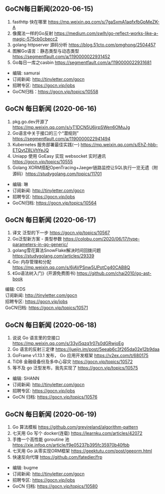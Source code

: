 ## GoCN每日新闻(2020-06-15)

1. fasthttp 快在哪里 https://mp.weixin.qq.com/s/7gaSxmA1aqfxfbGpMeZK-A
2. 像魔法一样的Go反射 https://medium.com/swlh/go-reflect-works-like-a-magic-575cb0cbecc2
3. golang httpserver 源码分析 https://blog.51cto.com/pmghong/2504457
4. 图解Go语言：静态类型与动态类型 https://segmentfault.com/a/1190000022931452
5. Go每日一库之casbin https://segmentfault.com/a/1190000022931681

* 编辑: samurai
* 订阅新闻: http://tinyletter.com/gocn
* 招聘专区: https://gocn.vip/jobs
* GoCN归档：https://gocn.vip/topics/10558

## GoCN 每日新闻 (2020-06-16)

1. pkg.go.dev开源了 https://mp.weixin.qq.com/s/yT1DCN5U6jrpSWen6OMuJg
2. Go语言中关于接口的三个“潜规则” https://segmentfault.com/a/1190000022941494
3. Kubernetes 服务部署最佳实践(一) https://mp.weixin.qq.com/s/EhZ-hbb-ETQytZ8LVhYeJQ
4. Uniapp 使用 GoEasy 实现 websocket 实时通讯 https://gocn.vip/topics/10555
5. Golang XORM搭配OpenTracing+Jaeger链路监控让SQL执行一览无遗（附源码）https://studygolang.com/topics/11701

- 编辑: 琳 
- 订阅新闻: http://tinyletter.com/gocn
- 招聘专区: https://gocn.vip/jobs
- GoCN归档: https://gocn.vip/topics/10564

## GoCN 每日新闻 (2020-06-17)

1. 译文 泛型的下一步  https://gocn.vip/topics/10567
2. Go泛型新方案 - 类型参数 https://colobu.com/2020/06/17/type-parameters-in-go-generic/
3. golang雪花算法SnowFlake解决时间回拨问题 https://studygolang.com/articles/29339
4. Go: 内存管理和分配 https://mp.weixin.qq.com/s/6jAVPSnw5UPotCg40CAB8Q
5. 《Go语法树入门》(开源免费图书) https://github.com/chai2010/go-ast-book

编辑: CDS  
订阅新闻: http://tinyletter.com/gocn  
招聘专区: https://gocn.vip/jobs  
GoCN归档: https://gocn.vip/topics/10571

## GoCN 每日新闻 (2020-06-18)

1. 说说 Go 语言里的空接口 https://mp.weixin.qq.com/s/33yi5qzq1r07s0dGRwjoEg
2. Go 语言的反射三定律 https://juejin.im/post/5eeab6c3f265da02e12b9daa
3. GoFrame v1.13.1 发布， Go 应用开发框架 https://v2ex.com/t/680175
4. TiDB 金融级备份及多中心容灾 https://gocn.vip/topics/10572
5. 等不及 go 泛型发布，我先实现了 https://gocn.vip/topics/10575

- 编辑:  SHANN
- 订阅新闻: http://tinyletter.com/gocn
- 招聘专区: https://gocn.vip/jobs
- GoCN 归档: https://gocn.vip/topics/10576

## GoCN 每日新闻 (2020-06-19)

1. Go 算法模板 https://github.com/greyireland/algorithm-pattern
2. 七天用 Go 写个 docker(连载) https://learnku.com/articles/42072
3. 手撸一个高性能 goroutine 池 https://xie.infoq.cn/article/f9e05237b395fc35970b40fbb
4. 七天用 Go 从零实现ORM框架 https://geektutu.com/post/geeorm.html
5. 快速反向代理 https://github.com/fatedier/frp

- 编辑: bugme
- 订阅新闻: http://tinyletter.com/gocn
- 招聘专区: https://gocn.vip/jobs
- GoCN 归档: https://gocn.vip/topics/10580

